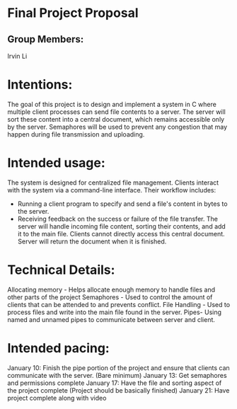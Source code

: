 # Final Project Proposal

## Group Members:

Irvin Li
       
# Intentions:

The goal of this project is to design and implement a system in C where multiple client processes can send file contents to a server. The server will sort these content into a central document, which remains accessible only by the server. Semaphores will be used to prevent any congestion that may happen during file transmission and uploading.
    
# Intended usage:

The system is designed for centralized file management. Clients interact with the system via a command-line interface. Their workflow includes:
 - Running a client program to specify and send a file's content in bytes to the server.
 - Receiving feedback on the success or failure of the file transfer.
The server will handle incoming file content, sorting their contents, and add it to the main file. Clients cannot directly access this central document. Server will return the document when it is finished.

  
# Technical Details:

Allocating memory - Helps allocate enough memory to handle files and other parts of the project
Semaphores - Used to control the amount of clients that can be attended to and prevents conflict.
File Handling - Used to process files and write into the main file found in the server.
Pipes- Using named and unnamed pipes to communicate between server and client.

    
# Intended pacing:

January 10: Finish the pipe portion of the project and ensure that clients can communicate with the server. (Bare minimum)
January 13: Get semaphores and permissions complete
January 17: Have the file and sorting aspect of the project complete (Project should be basically finished)
January 21: Have project complete along with video
